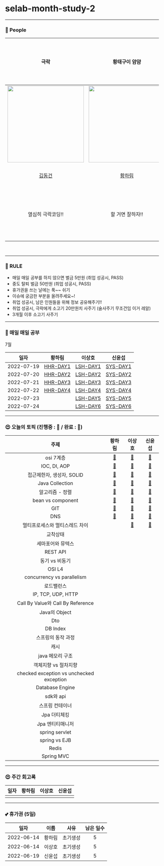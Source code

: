 # selab-month-study-2

---

### 🙆 People

<div align="center">

|     극락     |    황태구이 얌얌     |   리..리어카!      | 수원은 내 구역|
| :-----------------------------------: | :-----------------: | :----------------: |:----------------: |
| <img src="https://avatars.githubusercontent.com/u/50691225?v=4" width="250"/> |<img src="https://cdn.discordapp.com/attachments/817224906386571274/998916361449377872/KakaoTalk_20211221_233616844_02.jpg" height = "250" width="250"/>|<img src="http://file3.instiz.net/data/file3/2022/04/20/5/b/d/5bdbfa753e1ec8e28e1c83e46f56f623.jpg" width = "250" height = "250"/>|<img src="https://user-images.githubusercontent.com/54024213/180033873-15622ead-4d65-4c00-8b85-c2822256a72c.jpg">|
|   [김동건](https://github.com/DongGeon0908) |   [황하림](https://github.com/HwangHarim) |   [이상호](https://github.com/LSH-3016)   |[신윤섭](https://github.com/F-UMI)   |
|열심히 극락코딩!!|할 거면 잘하자!!|고이기전에 탈출|하던 대로 열심히|

<br>
  
  </div>
  
---

### 🤙 RULE

- 매일 매일 공부를 하지 않으면 벌금 5만원 (취업 성공시, PASS)
- 중도 탈퇴 벌금 50만원 (취업 성공시, PASS)
- 휴가권을 쓰는 날에는 푹~~ 쉬기
- 이슈에 궁금한 부분을 올려주세요~!
- 취업 성공시, 남은 인원들을 위해 정보 공유해주기!!
- 취업 성공시, 극락에게 소고기 20만원치 사주기 (술사주기 무조건임 이거 레알)
- 3개월 이후 소고기 사주기

---

### 🙂 매일 매일 공부

7월

|일자|황하림|이상호|신윤섭|
|:---:|:---:|:---:|:---:|
|2022-07-19|[HHR-DAY1](https://github.com/HwangHarim/TDL/blob/main/.idea/ToDayLearn/2022/7%EC%9B%94/7%EC%9B%94_19%EC%9D%BC.md)|[LSH-DAY1](https://github.com/LSH-3016/TIL/blob/main/todo-list/2022-07/07-19.md)|[SYS-DAY1](https://github.com/F-UMI/TDL/blob/main/todo-list/2022/07/07-19.md)|
|2022-07-20|[HHR-DAY2](https://github.com/HwangHarim/TDL/blob/main/.idea/ToDayLearn/2022/7%EC%9B%94/7%EC%9B%94_20%EC%9D%BC.md)|[LSH-DAY2](https://github.com/LSH-3016/TIL/blob/main/todo-list/2022-07/07-20.md)|[SYS-DAY2](https://github.com/F-UMI/TDL/blob/main/todo-list/2022/07/07-20.md)|
|2022-07-21|[HHR-DAY3](https://github.com/HwangHarim/TDL/blob/main/.idea/ToDayLearn/2022/7%EC%9B%94/7%EC%9B%94_21%EC%9D%BC.md)|[LSH-DAY3](https://github.com/LSH-3016/TIL/blob/main/todo-list/2022-07/07-21.md)|[SYS-DAY3](https://github.com/F-UMI/TDL/blob/main/todo-list/2022/07/07-21.md)|
|2022-07-22|[HHR-DAY4](https://github.com/HwangHarim/TDL/blob/main/.idea/ToDayLearn/2022/7%EC%9B%94/7%EC%9B%94_23%EC%9D%BC.md)|[LSH-DAY4](https://github.com/LSH-3016/TIL/blob/main/todo-list/2022-07/07-22.md)|[SYS-DAY4](https://github.com/F-UMI/TDL/blob/main/todo-list/2022/07/07-22.md)|
|2022-07-23||[LSH-DAY5](https://github.com/LSH-3016/TIL/blob/main/todo-list/2022-07/07-23.md)|[SYS-DAY5](https://github.com/F-UMI/TDL/blob/main/todo-list/2022/07/07-23.md)|
|2022-07-24||[LSH-DAY6](https://github.com/LSH-3016/TIL/blob/main/todo-list/2022-07/07-24.md)|[SYS-DAY6](https://github.com/F-UMI/TDL/blob/main/todo-list/2022/07/07-24.md)|

<!--
|테스트1|테스트2|테스트3|
|테스트1|테스트2|테스트3|
-->

---

### 😍 오늘의 토픽 (진행중 : 🔴 / 완료 : 🔵)

|주제|황하림|이상호|신윤섭|
|:---:|:---:|:---:|:---:|
|osi 7계층|[🔵](https://github.com/HwangHarim/TDL/blob/main/.idea/ToDayLearn/CS/OSI_7layerd.md)|[🔵](https://github.com/LSH-3016/TIL/blob/main/CS/OSI-7layerd.md)|[🔵](https://www.notion.so/OSI-7-6054760308f2416eb331da0004cfb352)|
|IOC, DI, AOP|[🔵](https://github.com/HwangHarim/TDL/blob/main/.idea/ToDayLearn/CS/AOP_DI_IoC.md)|[🔵](https://github.com/LSH-3016/TIL/blob/main/CS/IOC-DI-AOP.md)|[🔵](https://www.notion.so/IoC-DI-AOP-64c9e6298c49423680d7a0ef9e6af6ef)|
|접근제한자, 생성자, SOLID|[🔵](https://github.com/HwangHarim/TDL/blob/main/.idea/ToDayLearn/CS/%EC%A0%91%EA%B7%BC%EC%A0%9C%ED%95%9C%EC%9E%90_%EC%83%9D%EC%84%B1%EC%9E%90_SOLID.md)|[🔵](https://github.com/LSH-3016/TIL/blob/main/CS/AM-Contructor-SOLID.md)|[🔵](https://www.notion.so/Access-Modifier-Constructor-SOLID-b5725ffea98e4020ab4905c358f2be8a)|
|Java Collection|[🔵](https://github.com/HwangHarim/TDL/blob/main/.idea/ToDayLearn/CS/Java_Collection.md)|[🔵](https://github.com/LSH-3016/TIL/blob/main/CS/Java_Collection.md)|[🔵](https://www.notion.so/Collection-78ead0e6fcd0402a834f8f528c0a7d63)|
|알고리즘 - 정렬|[🔵](https://github.com/HwangHarim/TDL/blob/main/.idea/ToDayLearn/CS/%EC%95%8C%EA%B3%A0%EB%A6%AC%EC%A6%98_%EC%A0%95%EB%A0%AC.md)|[🔵](https://github.com/LSH-3016/TIL/blob/main/CS/Sorting_Algorithm.md)|[🔵](https://www.notion.so/Sorting-3b2b2bd62df1473b9308c50201ca7913)|
|bean vs component|[🔵](https://github.com/HwangHarim/TDL/blob/main/.idea/ToDayLearn/CS/bean_VS_component.md)|[🔵](https://github.com/LSH-3016/TIL/blob/main/CS/Been_VS_Component.md)|[🔵](https://www.notion.so/Bean-Component-6597956a7ed5474b8e92a0170b0bb882)|
|GIT |[🔵](https://github.com/HwangHarim/TDL/blob/main/.idea/ToDayLearn/CS/GIT.md)|[🔵](https://github.com/LSH-3016/TIL/blob/main/CS/GIT.md)|[🔵](https://github.com/F-UMI/TDL/blob/main/Topic/Git.md)|
|DNS|[🔵](https://github.com/HwangHarim/TDL/blob/main/.idea/ToDayLearn/CS/DNS.md)|[🔵](https://github.com/LSH-3016/TIL/blob/main/CS/DNS.md)|[🔵](https://www.notion.so/DNS-Domain-Name-System-d073f997744d4e8ab628fc72a15154d1)|
|멀티프로세스와 멀티스레드 차이||[🔵](https://github.com/LSH-3016/TIL/blob/main/CS/Multi_Process_VS_Thread.md)|[🔵](https://www.notion.so/Multi-Process-VS-Multi-Thread-d44877346915498b9d89f089e42d2e19)|
|교착상태||||
|세마포어와 뮤텍스||||
|REST API||||
|동기 vs 비동기||||
|OSI L4||||
|concurrency vs parallelism||||
|로드밸런스||||
|IP, TCP, UDP, HTTP||||
|Call By Value와 Call By Reference||||
|Java의 Object||||
|Dto||||
|DB Index||||
|스프링의 동작 과정||||
|캐시||||
|java 메모리 구조||||
|객체지향 vs 절차지향||||
|checked exception vs unchecked exception||||
|Database Engine||||
|sdk와 api||||
|스프링 컨테이너||||
|Jpa 더티체킹||||
|Jpa 엔티티매니저||||
|spring servlet||||
|spring vs EJB||||
|Redis||||
|Spring MVC||||


<!--
|테스트1|테스트2|테스트3|
|테스트1|테스트2|테스트3|
-->

---

### 😍 주간 회고록

|일자|황하림|이상호|신윤섭|
|:---:|:---:|:---:|:---:|
|||||

---

### 💕 휴가권 (5일)

|일자|이름|사유|남은 일수|
|:---:|:---:|:---:|:---:|
|2022-06-14|황하림|초기생성|5|
|2022-06-14|이상호|초기생성|5|
|2022-06-19|신윤섭|초기생성|5|

